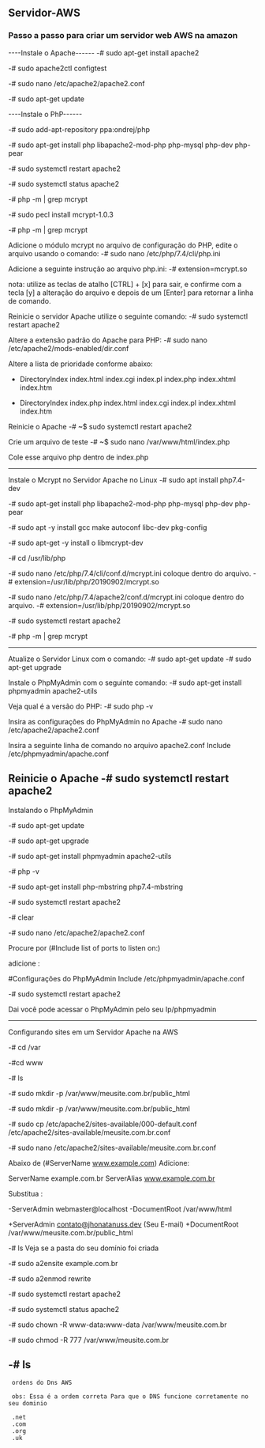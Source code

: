 ## Servidor-AWS
### Passo a passo para criar um servidor web AWS na amazon


----Instale o Apache------ 
-# sudo apt-get install apache2

-# sudo apache2ctl configtest

-# sudo nano /etc/apache2/apache2.conf

-# sudo apt-get update

----Instale o PhP------ 

-# sudo add-apt-repository ppa:ondrej/php

-# sudo apt-get install php libapache2-mod-php php-mysql php-dev php-pear

-# sudo systemctl restart apache2

-# sudo systemctl status apache2

-# php -m | grep mcrypt

-# sudo pecl install mcrypt-1.0.3

-# php -m | grep mcrypt

Adicione o módulo mcrypt no arquivo de configuração do PHP, edite o arquivo usando o comando:
-# sudo nano /etc/php/7.4/cli/php.ini


Adicione a seguinte instrução ao arquivo php.ini:
-# extension=mcrypt.so

nota: utilize as teclas de atalho [CTRL] + [x] para sair, e confirme com a tecla [y] a alteração do arquivo e depois de um [Enter] para retornar a linha de comando.


Reinicie o servidor Apache utilize o seguinte comando:
-# sudo systemctl restart apache2

Altere a extensão padrão do Apache para PHP:
-# sudo nano /etc/apache2/mods-enabled/dir.conf

Altere a lista de prioridade conforme abaixo:

- DirectoryIndex index.html index.cgi index.pl index.php index.xhtml index.htm
+ DirectoryIndex index.php index.html index.cgi index.pl index.xhtml index.htm

Reinicie o Apache
-# ~$ sudo systemctl restart apache2


Crie um arquivo de teste
-# ~$ sudo nano /var/www/html/index.php


Cole esse arquivo php dentro de index.php

<?php
// Mostra todas as informações, usa o padrão INFO_ALL
-# phpinfo();

//Mostra apenas informações dos módulos 
// phpinfo(8) mostra um resultado identico.
-# phpinfo(INFO_MODULES);
?>

--------------------------------------------------

Instale o Mcrypt no Servidor Apache no Linux
-# sudo apt install php7.4-dev

-# sudo apt-get install php libapache2-mod-php php-mysql php-dev php-pear

-# sudo apt -y install gcc make autoconf libc-dev pkg-config

-# sudo apt-get -y install o libmcrypt-dev


-# cd /usr/lib/php


-# sudo nano /etc/php/7.4/cli/conf.d/mcrypt.ini
coloque dentro do arquivo.
-# extension=/usr/lib/php/20190902/mcrypt.so


-# sudo nano /etc/php/7.4/apache2/conf.d/mcrypt.ini
coloque dentro do arquivo.
-# extension=/usr/lib/php/20190902/mcrypt.so


-# sudo systemctl restart apache2

-# php -m | grep mcrypt

----------------------------------------------

Atualize o Servidor Linux com o comando:
-# sudo apt-get update
-# sudo apt-get upgrade

Instale o PhpMyAdmin com o seguinte comando:
-# sudo apt-get install phpmyadmin apache2-utils

Veja qual é a versão do PHP:
-# sudo php -v

Insira as configurações do PhpMyAdmin no Apache
-# sudo nano /etc/apache2/apache2.conf

Insira a seguinte linha de comando no arquivo apache2.conf
Include /etc/phpmyadmin/apache.conf

Reinicie o Apache
-# sudo systemctl restart apache2
------------------------------------------------

 Instalando o PhpMyAdmin
 
-# sudo apt-get update

-# sudo apt-get upgrade

-# sudo apt-get install phpmyadmin apache2-utils

-# php -v	

-# sudo apt-get install php-mbstring php7.4-mbstring

-# sudo systemctl restart apache2

-# clear

-# sudo nano /etc/apache2/apache2.conf

Procure por (#Include list of ports to listen on:)

adicione :

#Configurações do PhpMyAdmin
Include /etc/phpmyadmin/apache.conf

-# sudo systemctl restart apache2

Dai você pode acessar o PhpMyAdmin pelo seu Ip/phpmyadmin

-------------------------------------------------------

Configurando sites em um Servidor Apache na AWS

-# cd /var

-#cd www

-# ls


-# sudo mkdir -p /var/www/meusite.com.br/public_html

-# sudo mkdir -p /var/www/meusite.com.br/public_html

-# sudo cp /etc/apache2/sites-available/000-default.conf /etc/apache2/sites-available/meusite.com.br.conf

-# sudo nano /etc/apache2/sites-available/meusite.com.br.conf

Abaixo de (#ServerName www.example.com) 
Adicione:

ServerName example.com.br
ServerAlias www.example.com.br

Substitua :

-ServerAdmin webmaster@localhost
-DocumentRoot /var/www/html

+ServerAdmin contato@jhonatanuss.dev (Seu E-mail)
+DocumentRoot /var/www/meusite.com.br/public_html

-# ls 
Veja se a pasta do seu domínio foi criada

-# sudo a2ensite example.com.br

-# sudo a2enmod rewrite

-# sudo systemctl restart apache2

-# sudo systemctl status apache2

-# sudo chown -R www-data:www-data /var/www/meusite.com.br

-# sudo chmod -R 777 /var/www/meusite.com.br

-# ls
--------------------------------------------------------------
     ordens do Dns AWS    
     
     obs: Essa é a ordem correta Para que o DNS funcione corretamente no seu dominio
     
     .net
     .com
     .org
     .uk
	 
